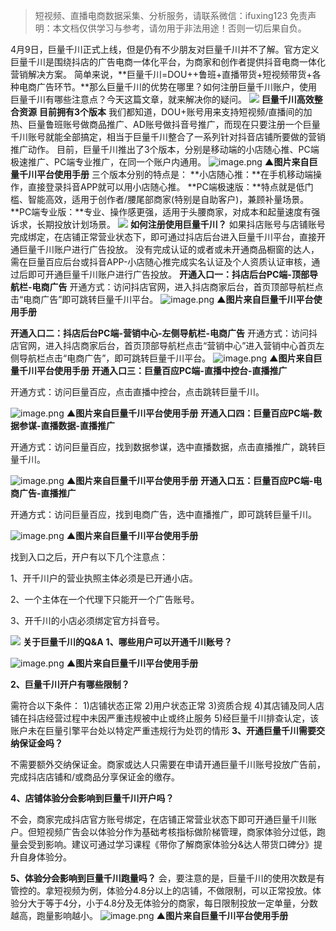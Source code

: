 > 短视频、直播电商数据采集、分析服务，请联系微信：ifuxing123
> 免责声明：本文档仅供学习与参考，请勿用于非法用途！否则一切后果自负。



4月9日，巨量千川正式上线，但是仍有不少朋友对巨量千川并不了解。官方定义巨量千川是围绕抖店的广告电商一体化平台，为商家和创作者提供抖音电商一体化营销解决方案。
简单来说，**巨量千川=DOU++鲁班+直播带货+短视频带货+各种电商广告环节。**那么巨量千川的优势在哪里？如何注册巨量千川账户，使用巨量千川有哪些注意点？今天这篇文章，就来解决你的疑问。
![](https://cdn.nlark.com/yuque/0/2021/webp/97322/1620983177200-aa63a8c9-7c6e-4f0c-9a39-ea3a1da46225.webp#clientId=u4bd7a2bf-6025-4&from=paste&height=70&id=u690306d3&margin=%5Bobject%20Object%5D&originHeight=140&originWidth=140&originalType=url&status=done&style=none&taskId=ucf92fa94-d160-46f6-b585-fa196353f73&width=70)
**巨量千川高效整合资源**
**目前拥有3个版本**
我们都知道，DOU+账号用来支持短视频/直播间的加热、巨量鲁班账号做商品推广、AD账号做抖音号推广，而现在只要注册一个巨量千川账号就能全部搞定，相当于巨量千川整合了一系列针对抖音店铺所要做的营销推广动作。
目前，巨量千川推出了3个版本，分别是移动端的小店随心推、PC端极速推广、PC端专业推广，在同一个账户内通用。
![image.png](https://cdn.nlark.com/yuque/0/2021/png/97322/1620983193600-b49a6eb1-9df6-46e9-b8b2-9e835b04afb1.png#clientId=u4bd7a2bf-6025-4&from=paste&height=303&id=ud245040f&margin=%5Bobject%20Object%5D&name=image.png&originHeight=605&originWidth=1080&originalType=binary&size=320101&status=done&style=none&taskId=udb14ce88-dce8-4e60-8e39-d1874ca8d4e&width=540)
**▲图片来自巨量千川平台使用手册**
三个版本分别的特点是：
**小店随心推：**在手机移动端操作，直接登录抖音APP就可以用小店随心推。
**PC端极速版：**特点就是低门槛、智能高效，适用于创作者/腰尾部商家(特别是自助客户)，兼顾补量场景。
**PC端专业版：**专业、操作感更强，适用于头腰商家，对成本和起量速度有强诉求，长期投放计划场景。
![](https://cdn.nlark.com/yuque/0/2021/webp/97322/1620983177197-8f05f519-bc40-4162-afa4-ce03c59cbb3b.webp#clientId=u4bd7a2bf-6025-4&from=paste&height=70&id=ufc7a68c4&margin=%5Bobject%20Object%5D&originHeight=140&originWidth=140&originalType=url&status=done&style=none&taskId=u00832e99-f38f-4265-81e5-25210e6ca9d&width=70)
**如何注册使用巨量千川？**
如果抖店账号与店铺账号完成绑定，在店铺正常营业状态下，即可通过抖店后台进入巨量千川平台，直接开通巨量千川账户进行广告投放。
没有完成认证的或者或未开通商品橱窗的达人，需在巨量百应后台或抖音APP-小店随心推完成实名认证及个人资质认证审核，通过后即可开通巨量千川账户进行广告投放。
**开通入口一：抖店后台PC端-顶部导航栏-电商广告**
开通方式：访问抖店官网，进入抖店商家后台，首页顶部导航栏点击“电商广告”即可跳转巨量千川平台。
![image.png](https://cdn.nlark.com/yuque/0/2021/png/97322/1620983265383-402befc8-8e09-46f9-9809-3e86d074b34e.png#clientId=u4bd7a2bf-6025-4&from=paste&height=221&id=u449e0d0d&margin=%5Bobject%20Object%5D&name=image.png&originHeight=442&originWidth=1080&originalType=binary&size=212321&status=done&style=none&taskId=u415aa9b9-2b7b-4951-8e69-14332ea6836&width=540)
**▲图片来自巨量千川平台使用手册**


**开通入口二：抖店后台PC端-营销中心-左侧导航栏-电商广告**
开通方式：访问抖店官网，进入抖店商家后台，首页顶部导航栏点击“营销中心”进入营销中心首页左侧导航栏点击“电商广告”，即可跳转巨量千川平台。
![image.png](https://cdn.nlark.com/yuque/0/2021/png/97322/1620983271437-ff3136a4-4bac-4589-9dde-3e0c5700f904.png#clientId=u4bd7a2bf-6025-4&from=paste&height=263&id=u10b38f92&margin=%5Bobject%20Object%5D&name=image.png&originHeight=526&originWidth=1080&originalType=binary&size=367036&status=done&style=none&taskId=u6da2c8fd-e6f2-4493-b2a1-86c5a4637ce&width=540)
**▲图片来自巨量千川平台使用手册**
**开通入口三：巨量百应PC端-直播中控台-直播推广**


开通方式：访问巨量百应，点击直播中控台，点击跳转巨量千川。


![image.png](https://cdn.nlark.com/yuque/0/2021/png/97322/1620983279134-387e39c3-4639-4b16-a652-0fa0f9e2e76d.png#clientId=u4bd7a2bf-6025-4&from=paste&height=379&id=ubda1ccbe&margin=%5Bobject%20Object%5D&name=image.png&originHeight=757&originWidth=1080&originalType=binary&size=427291&status=done&style=none&taskId=u4f5bcf00-d510-49f8-bb2d-f5d211a0718&width=540)
**▲图片来自巨量千川平台使用手册**
**开通入口四：巨量百应PC端-数据参谋-直播数据-直播推广**


开通方式：访问巨量百应，找到数据参谋，选中直播数据，点击直播推广，跳转巨量千川。


![image.png](https://cdn.nlark.com/yuque/0/2021/png/97322/1620983286612-0194718e-06c9-4b2e-84fa-6e7134ef0508.png#clientId=u4bd7a2bf-6025-4&from=paste&height=392&id=ua8dc4f7e&margin=%5Bobject%20Object%5D&name=image.png&originHeight=783&originWidth=1080&originalType=binary&size=401638&status=done&style=none&taskId=u8196840a-8b84-4b34-9498-9d2efb06ea5&width=540)
**▲图片来自巨量千川平台使用手册**
**开通入口五：巨量百应PC端-电商广告-直播推广**


开通方式：访问巨量百应，找到电商广告，选中直播推广，即可跳转巨量千川。


![image.png](https://cdn.nlark.com/yuque/0/2021/png/97322/1620983293069-33921f0a-806a-4405-abce-fe72a71cf331.png#clientId=u4bd7a2bf-6025-4&from=paste&height=392&id=ub8b16c12&margin=%5Bobject%20Object%5D&name=image.png&originHeight=783&originWidth=1080&originalType=binary&size=401638&status=done&style=none&taskId=uf5494d6a-102b-4828-9d0b-3f28169658f&width=540)
**▲图片来自巨量千川平台使用手册**


找到入口之后，开户有以下几个注意点：


1、开千川户的营业执照主体必须是已开通小店。


2、一个主体在一个代理下只能开一个广告账号。


3、开千川的小店必须绑定官方抖音号。


![](https://cdn.nlark.com/yuque/0/2021/webp/97322/1620983177908-a169c182-047f-4461-ae1e-12656abf3464.webp#clientId=u4bd7a2bf-6025-4&from=paste&height=70&id=u5facbe37&margin=%5Bobject%20Object%5D&originHeight=140&originWidth=140&originalType=url&status=done&style=none&taskId=u13d5fa31-2e08-4d97-a2a6-47cd275dc78&width=70)
**关于巨量千川的Q&A**
**1、哪些用户可以开通千川账号？**


![image.png](https://cdn.nlark.com/yuque/0/2021/png/97322/1620983301823-e7514cc2-87b2-444c-8e9f-45e91edf5703.png#clientId=u4bd7a2bf-6025-4&from=paste&height=256&id=ue0ee1af2&margin=%5Bobject%20Object%5D&name=image.png&originHeight=512&originWidth=1080&originalType=binary&size=146905&status=done&style=none&taskId=u827640b2-dd1f-4351-a3d0-f1f5b7ae3ce&width=540)
**▲图片来自巨量千川平台使用手册**


**2、巨量千川开户有哪些限制？**


需符合以下条件：
1)店铺状态正常
2)用户状态正常
3)资质合规
4)其店铺及同人店铺在抖店经营过程中未因严重违规被中止或终止服务
5)经巨量千川排查认定，该账户未在巨量引擎平台处以特定严重违规行为处罚的情形
**3、开通巨量千川需要交纳保证金吗？**


不需要额外交纳保证金。商家或达人只需要在申请开通巨量千川账号投放广告前，完成抖店店铺和/或商品分享保证金的缴存。


**4、店铺体验分会影响到巨量千川开户吗？**


不会，商家完成抖店官方账号绑定，在店铺正常营业状态下即可开通巨量千川账户。但短视频广告会以体验分作为基础考核指标做阶梯管理，商家体验分过低，跑量会受到影响。建议可通过学习课程《带你了解商家体验分&达人带货口碑分》提升自身体验分。


**5、体验分会影响到巨量千川跑量吗？**
会，要注意的是，巨量千川的使用次数是有管控的。拿短视频为例，体验分4.8分以上的店铺，不做限制，可以正常投放。体验分大于等于4分，小于4.8分及无体验分的商家，每日限制投放一定单量，分数越高，跑量影响越小。
![image.png](https://cdn.nlark.com/yuque/0/2021/png/97322/1620983308398-4b2f16d4-739b-4476-878c-f82b889829cf.png#clientId=u4bd7a2bf-6025-4&from=paste&height=226&id=u7a377b8a&margin=%5Bobject%20Object%5D&name=image.png&originHeight=452&originWidth=1080&originalType=binary&size=316974&status=done&style=none&taskId=u32f00714-051e-421c-9422-8cff701c179&width=540)
**▲图片来自巨量千川平台使用手册**
